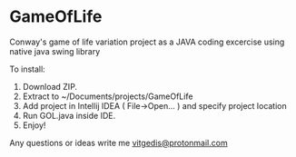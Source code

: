 # GameOfLife
Conway's game of life variation project as a JAVA coding excercise using native java swing library 

To install:

1. Download ZIP.
2. Extract to ~/Documents/projects/GameOfLife
3. Add project in Intellij IDEA ( File->Open... ) and specify project location
4. Run GOL.java inside IDE.
5. Enjoy!

Any questions or ideas write me vitgedis@protonmail.com
